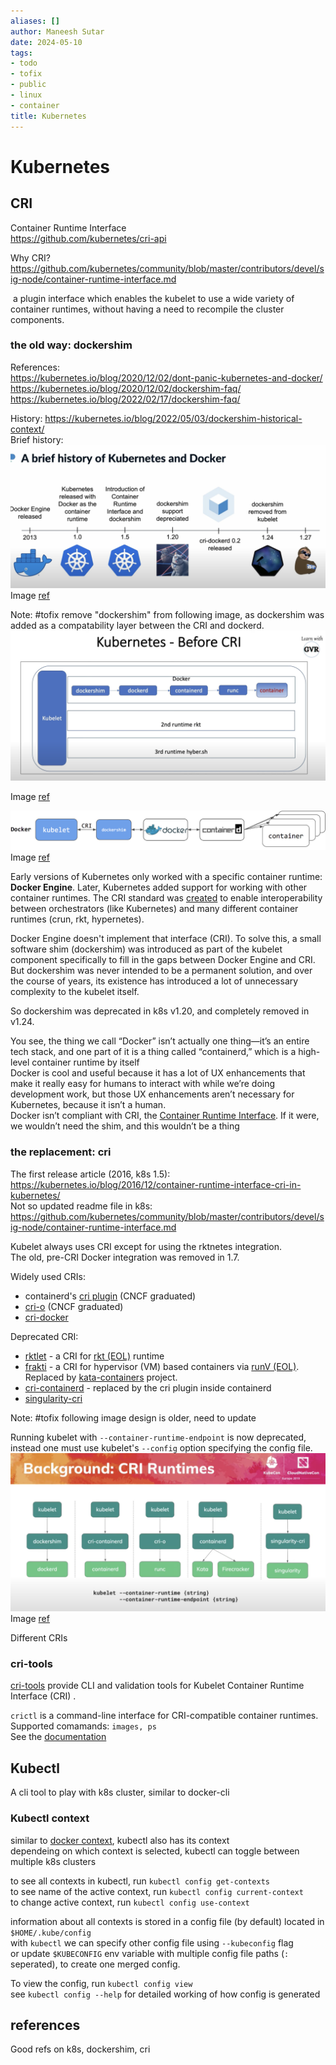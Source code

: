 ```yaml
---
aliases: []
author: Maneesh Sutar
date: 2024-05-10
tags:
- todo
- tofix
- public
- linux
- container
title: Kubernetes
---
```


# Kubernetes

## CRI

Container Runtime Interface  
<https://github.com/kubernetes/cri-api>

Why CRI? <https://github.com/kubernetes/community/blob/master/contributors/devel/sig-node/container-runtime-interface.md>

 a plugin interface which enables the kubelet to use a wide variety of container runtimes, without having a need to recompile the cluster components.

### the old way: dockershim

References:  
<https://kubernetes.io/blog/2020/12/02/dont-panic-kubernetes-and-docker/>  
<https://kubernetes.io/blog/2020/12/02/dockershim-faq/>  
<https://kubernetes.io/blog/2022/02/17/dockershim-faq/>

History: <https://kubernetes.io/blog/2022/05/03/dockershim-historical-context/>  
Brief history:  
![Kubernetes_docker_history](Artifacts/Kubernetes_docker_history.png)  
Image [ref](https://youtu.be/2PvzB9st15Q?t=272)

Note: #tofix  remove "dockershim" from following image, as dockershim was added as a compatability layer between the CRI and dockerd.  
![kubernetes_before_cri](Artifacts/kubernetes_before_cri.png)

Image [ref](https://youtu.be/0sca08LRigE?t=187)

![dockershim_cri](Artifacts/dockershim_cri.png)  
Image [ref](https://kubernetes.io/blog/2018/05/24/kubernetes-containerd-integration-goes-ga/)

Early versions of Kubernetes only worked with a specific container runtime: **Docker Engine**. Later, Kubernetes added support for working with other container runtimes. The CRI standard was [created](https://kubernetes.io/blog/2016/12/container-runtime-interface-cri-in-kubernetes/) to enable interoperability between orchestrators (like Kubernetes) and many different container runtimes (crun, rkt, hypernetes).

Docker Engine doesn't implement that interface (CRI). To solve this, a small software shim (dockershim) was introduced as part of the kubelet component specifically to fill in the gaps between Docker Engine and CRI. But dockershim was never intended to be a permanent solution, and over the course of years, its existence has introduced a lot of unnecessary complexity to the kubelet itself.

So dockershim was deprecated in k8s v1.20, and completely removed in v1.24.

You see, the thing we call “Docker” isn’t actually one thing—it’s an entire tech stack, and one part of it is a thing called “containerd,” which is a high-level container runtime by itself  
Docker is cool and useful because it has a lot of UX enhancements that make it really easy for humans to interact with while we’re doing development work, but those UX enhancements aren’t necessary for Kubernetes, because it isn’t a human.  
Docker isn’t compliant with CRI, the [Container Runtime Interface](https://kubernetes.io/blog/2016/12/container-runtime-interface-cri-in-kubernetes/). If it were, we wouldn’t need the shim, and this wouldn’t be a thing

### the replacement: cri

The first release article (2016, k8s 1.5): <https://kubernetes.io/blog/2016/12/container-runtime-interface-cri-in-kubernetes/>  
Not so updated readme file in k8s: <https://github.com/kubernetes/community/blob/master/contributors/devel/sig-node/container-runtime-interface.md>

Kubelet always uses CRI except for using the rktnetes integration.  
The old, pre-CRI Docker integration was removed in 1.7.

Widely used CRIs:

* containerd's [cri plugin](containerd.md#cri) (CNCF graduated)
* [cri-o](cri-o.md) (CNCF graduated)
* [cri-docker](Docker.md#cri-docker)

Deprecated CRI:

* [rktlet](https://github.com/kubernetes-retired/rktlet) - a CRI for [rkt (EOL)](https://github.com/rkt/rkt) runtime
* [frakti](https://github.com/kubernetes/frakti) - a CRI for hypervisor (VM) based containers via [runV (EOL)](https://github.com/hyperhq/runv). Replaced by [kata-containers](https://katacontainers.io/software/) project.
* [cri-containerd](https://github.com/containerd/cri) - replaced by the cri plugin inside containerd
* [singularity-cri](https://github.com/sylabs/singularity-cri)

Note: #tofix following image design is older, need to update

Running kubelet with `--container-runtime-endpoint` is now deprecated, instead one must use kubelet's `--config` option specifying the config file.  
![cri_runtimes](Artifacts/cri_runtimes.png)  
Image [ref](https://youtu.be/FKoVztEQHss?t=153)

Different CRIs

### cri-tools

[cri-tools](https://github.com/kubernetes-sigs/cri-tools) provide CLI and validation tools for Kubelet Container Runtime Interface (CRI) .

`crictl` is a command-line interface for CRI-compatible container runtimes.  
Supported comamands: `images, ps`  
See the [documentation](https://github.com/kubernetes-sigs/cri-tools/blob/master/docs/crictl.md)

## Kubectl

A cli tool to play with k8s cluster, similar to docker-cli

### Kubectl context

similar to [docker context](Docker.md), kubectl also has its context  
dependeing on which context is selected, kubectl can toggle between multiple k8s clusters

to see all contexts in kubectl, run `kubectl config get-contexts`  
to see name of the active context, run `kubectl config current-context`  
to change active context, run `kubectl config use-context`

information about all contexts is stored  in a config file (by default) located in `$HOME/.kube/config`  
with `kubectl` we can specify other config file using `--kubeconfig` flag  
or update `$KUBECONFIG` env variable with multiple config file paths (`:` seperated), to create one merged config.

To view the config, run `kubectl config view`  
see `kubectl config --help` for detailed working of how config is generated

## references

Good refs on k8s, dockershim, cri
